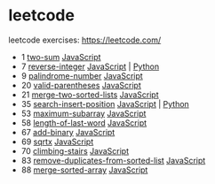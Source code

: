 # leetcode
leetcode exercises: https://leetcode.com/
     <!--table-->
- 1 [two-sum](https://leetcode.com/problems/two-sum)    [JavaScript](https://github.com/polunzh/leetcode/blob/master/javascript/1-two-sum/two-sum.js)
- 7 [reverse-integer](https://leetcode.com/problems/reverse-integer)    [JavaScript](https://github.com/polunzh/leetcode/blob/master/javascript/7-reverse-integer/reverse-integer.js) | [Python](https://github.com/polunzh/leetcode/blob/master/python/7-reverse-integer/reverse-integer.py)
- 9 [palindrome-number](https://leetcode.com/problems/palindrome-number)    [JavaScript](https://github.com/polunzh/leetcode/blob/master/javascript/9-palindrome-number/palindrome-number.js)
- 20 [valid-parentheses](https://leetcode.com/problems/valid-parentheses)    [JavaScript](https://github.com/polunzh/leetcode/blob/master/javascript/20-valid-parentheses/valid-parentheses.js)
- 21 [merge-two-sorted-lists](https://leetcode.com/problems/merge-two-sorted-lists)    [JavaScript](https://github.com/polunzh/leetcode/blob/master/javascript/21-merge-two-sorted-lists/merge-two-sorted-lists.js)
- 35 [search-insert-position](https://leetcode.com/problems/search-insert-position)    [JavaScript](https://github.com/polunzh/leetcode/blob/master/javascript/35-search-insert-position/search-insert-position.js) | [Python](https://github.com/polunzh/leetcode/blob/master/python/35-search-insert-position/search-insert-position.py)
- 53 [maximum-subarray](https://leetcode.com/problems/maximum-subarray)    [JavaScript](https://github.com/polunzh/leetcode/blob/master/javascript/53-maximum-subarray/maximum-subarray.js)
- 58 [length-of-last-word](https://leetcode.com/problems/length-of-last-word)    [JavaScript](https://github.com/polunzh/leetcode/blob/master/javascript/58-length-of-last-word/length-of-last-word.js)
- 67 [add-binary](https://leetcode.com/problems/add-binary)    [JavaScript](https://github.com/polunzh/leetcode/blob/master/javascript/67-add-binary/add-binary.js)
- 69 [sqrtx](https://leetcode.com/problems/sqrtx)    [JavaScript](https://github.com/polunzh/leetcode/blob/master/javascript/69-sqrtx/sqrtx.js)
- 70 [climbing-stairs](https://leetcode.com/problems/climbing-stairs)    [JavaScript](https://github.com/polunzh/leetcode/blob/master/javascript/70-climbing-stairs/climbing-stairs.js)
- 83 [remove-duplicates-from-sorted-list](https://leetcode.com/problems/remove-duplicates-from-sorted-list)    [JavaScript](https://github.com/polunzh/leetcode/blob/master/javascript/83-remove-duplicates-from-sorted-list/remove-duplicates-from-sorted-list.js)
- 88 [merge-sorted-array](https://leetcode.com/problems/merge-sorted-array)    [JavaScript](https://github.com/polunzh/leetcode/blob/master/javascript/88-merge-sorted-array/merge-sorted-array.js)